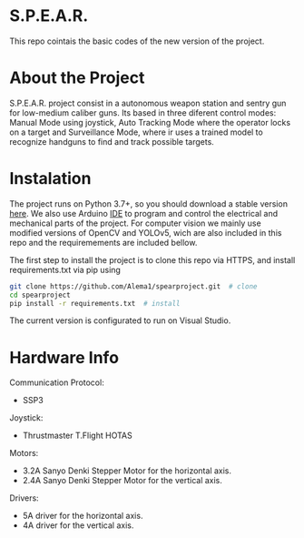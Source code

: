 # S.P.E.A.R.

This repo cointais the basic codes of the new version of the project.

# About the Project

S.P.E.A.R. project consist in a autonomous weapon station and sentry gun for low-medium caliber guns. Its based in three diferent control modes: Manual Mode using joystick, Auto Tracking Mode where the operator locks on a target and Surveillance Mode, where ir uses a trained model to recognize handguns to find and track possible targets.

# Instalation

The project runs on Python 3.7+, so you should download a stable version [here](https://www.python.org/downloads/). We also use Arduino [IDE](https://www.arduino.cc/en/software) to program and control the electrical and mechanical parts of the project. For computer vision we mainly use modified versions of OpenCV and YOLOv5, wich are also included in this repo and the requiremements are included bellow. 

The first step to install the project is to clone this repo via HTTPS, and install requirements.txt via pip using

```bash
git clone https://github.com/Alema1/spearproject.git  # clone
cd spearproject
pip install -r requirements.txt  # install
```
 The current version is configurated to run on Visual Studio.

# Hardware Info

Communication Protocol:

 - SSP3

Joystick:

 - Thrustmaster T.Flight HOTAS

Motors:

 - 3.2A Sanyo Denki Stepper Motor for the horizontal axis.
 - 2.4A Sanyo Denki Stepper Motor for the vertical axis.

Drivers:

 - 5A driver for the horizontal axis.
 - 4A driver for the vertical axis.

